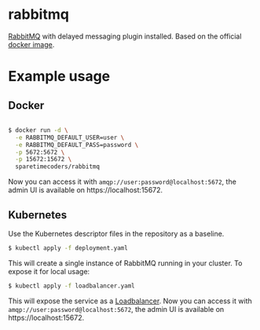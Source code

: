 # rabbitmq

[RabbitMQ](https://www.rabbitmq.com/) with delayed messaging plugin installed.
Based on the official [docker image](https://hub.docker.com/_/rabbitmq).

# Example usage

## Docker

````bash

$ docker run -d \
  -e RABBITMQ_DEFAULT_USER=user \
  -e RABBITMQ_DEFAULT_PASS=password \
  -p 5672:5672 \
  -p 15672:15672 \ 
  sparetimecoders/rabbitmq
````

Now you can access it with `amqp://user:password@localhost:5672`, the admin UI is available on https://localhost:15672.

## Kubernetes

Use the Kubernetes descriptor files in the repository as a baseline. 

```bash
$ kubectl apply -f deployment.yaml
```
This will create a single instance of RabbitMQ running in your cluster. To expose it for local usage:

```bash
$ kubectl apply -f loadbalancer.yaml
```
This will expose the service as a [Loadbalancer](https://kubernetes.io/docs/concepts/services-networking/service/#publishing-services-service-types).
Now you can access it with `amqp://user:password@localhost:5672`, the admin UI is available on https://localhost:15672.
